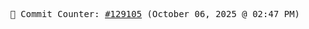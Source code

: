 <p align="center">
    <samp>
        📮 Commit Counter: <a href="https://github.com/Javascript-void0/Javascript-void0/commits/main">#129105</a> (October 06, 2025 @ 02:47 PM)
    </samp>
</p>